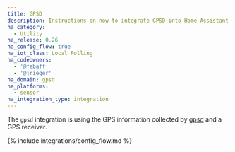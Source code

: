```yaml
---
title: GPSD
description: Instructions on how to integrate GPSD into Home Assistant.
ha_category:
  - Utility
ha_release: 0.26
ha_config_flow: true
ha_iot_class: Local Polling
ha_codeowners:
  - '@fabaff'
  - '@jrieger'
ha_domain: gpsd
ha_platforms:
  - sensor
ha_integration_type: integration
---
```


The `gpsd` integration is using the GPS information collected by [gpsd](https://gpsd.gitlab.io/gpsd/index.html) and a GPS receiver.

{% include integrations/config_flow.md %}
